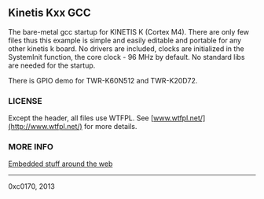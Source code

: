Kinetis Kxx GCC
--------

The bare-metal gcc startup for KINETIS K (Cortex M4). There are only few files thus this example is simple and easily editable and portable for any other kinetis k board. No drivers are included, clocks are initialized in the SystemInit function, the core clock - 96 MHz by default. No standard libs are needed for the startup.

There is GPIO demo for TWR-K60N512 and TWR-K20D72.

### LICENSE

Except the header, all files use WTFPL. See [www.wtfpl.net/](http://www.wtfpl.net/) for more details.

### MORE INFO
[Embedded stuff around the web](http://embeddedworldweb.blogspot.com)

--------
0xc0170, 2013
